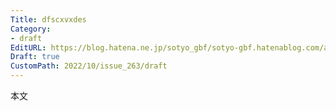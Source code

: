 ```yaml
---
Title: dfscxvxdes
Category:
- draft
EditURL: https://blog.hatena.ne.jp/sotyo_gbf/sotyo-gbf.hatenablog.com/atom/entry/4207112889924048018
Draft: true
CustomPath: 2022/10/issue_263/draft
---
```


本文
